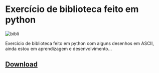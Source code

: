 # Exercício de biblioteca feito em python
![bibli](https://github.com/Sergio003/biblioteca-python/assets/171747060/831f3a32-95cd-482b-be27-c2dd40031733)

Exercício de biblioteca feito em python com alguns desenhos em ASCII, ainda estou em aprendizagem e desenvolvimento...




## [Download](https://github.com/Sergio003/biblioteca-python/archive/refs/heads/main.zip)
